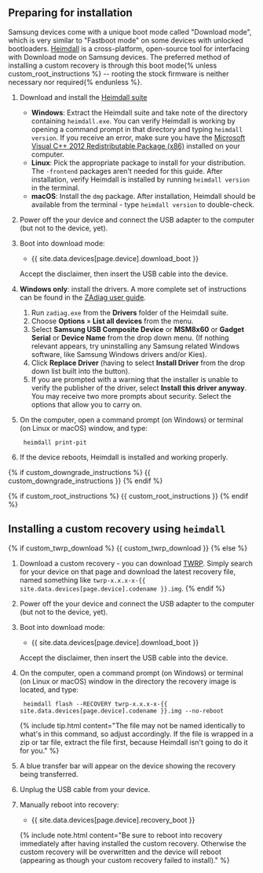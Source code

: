 ## Preparing for installation

Samsung devices come with a unique boot mode called "Download mode", which is very similar to "Fastboot mode" on some devices with unlocked bootloaders.
[Heimdall](http://www.glassechidna.com.au/products/heimdall/) is a cross-platform, open-source tool for interfacing with Download mode on Samsung devices.
The preferred method of installing a custom recovery is through this boot mode{% unless custom_root_instructions %} -- rooting the stock firmware is neither necessary nor required{% endunless %}.

1. Download and install the [Heimdall suite](http://glassechidna.com.au/heimdall/#downloads)
    * **Windows**: Extract the Heimdall suite and take note of the directory containing `heimdall.exe`. You can verify Heimdall is working by opening a command
    prompt in that directory and typing `heimdall version`. If you receive an error, make sure you have the 
    [Microsoft Visual C++ 2012 Redistributable Package (x86)](https://www.microsoft.com/en-us/download/details.aspx?id=30679) installed on your computer.
    * **Linux**: Pick the appropriate package to install for your distribution. The `-frontend` packages aren't needed for this guide. After installation,
    verify Heimdall is installed by running `heimdall version` in the terminal.
    * **macOS**: Install the `dmg` package. After installation, Heimdall should be available from the terminal - type `heimdall version` to double-check.
2. Power off the your device and connect the USB adapter to the computer (but not to the device, yet).
3. Boot into download mode:

    * {{ site.data.devices[page.device].download_boot }}

    Accept the disclaimer, then insert the USB cable into the device.
4. **Windows only**: install the drivers. A more complete set of instructions can be found in the [ZAdiag user guide](https://github.com/pbatard/libwdi/wiki/Zadig).
    1. Run `zadiag.exe` from the **Drivers** folder of the Heimdall suite.
    2. Choose **Options** &raquo; **List all devices** from the menu.
    3. Select **Samsung USB Composite Device** or **MSM8x60** or **Gadget Serial** or **Device Name** from the drop down menu. (If nothing relevant appears, try uninstalling any Samsung related Windows software, like Samsung Windows drivers and/or Kies).
    4. Click **Replace Driver** (having to select **Install Driver** from the drop down list built into the button).
    5. If you are prompted with a warning that the installer is unable to verify the publisher of the driver, select **Install this driver anyway**. You may receive two more prompts about security. Select the options that allow you to carry on.
5. On the computer, open a command prompt (on Windows) or terminal (on Linux or macOS) window, and type:

        heimdall print-pit
6. If the device reboots, Heimdall is installed and working properly.

{% if custom_downgrade_instructions %}
{{ custom_downgrade_instructions }}
{% endif %}

{% if custom_root_instructions %}
{{ custom_root_instructions }}
{% endif %}

## Installing a custom recovery using `heimdall`

{% if custom_twrp_download %}
{{ custom_twrp_download }}
{% else %}
1. Download a custom recovery - you can download [TWRP](https://twrp.me/Devices/). Simply search for your device on that page
   and download the latest recovery file, named something like `twrp-x.x.x-x-{{ site.data.devices[page.device].codename }}.img`.
{% endif %}
2. Power off the your device and connect the USB adapter to the computer (but not to the device, yet).
3. Boot into download mode:

    * {{ site.data.devices[page.device].download_boot }}

    Accept the disclaimer, then insert the USB cable into the device.
4. On the computer, open a command prompt (on Windows) or terminal (on Linux or macOS) window in the directory the recovery image is located, and type:

        heimdall flash --RECOVERY twrp-x.x.x-x-{{ site.data.devices[page.device].codename }}.img --no-reboot

    {% include tip.html content="The file may not be named identically to what's in this command, so adjust accordingly. If the file is wrapped in a zip or tar file, extract the file first, because Heimdall isn't going to do it for you." %}
5. A blue transfer bar will appear on the device showing the recovery being transferred.
6. Unplug the USB cable from your device.
7. Manually reboot into recovery:
    * {{ site.data.devices[page.device].recovery_boot }}

    {% include note.html content="Be sure to reboot into recovery immediately after having installed the custom recovery. Otherwise the custom recovery will be overwritten and the device will reboot (appearing as though your custom recovery failed to install)." %}
